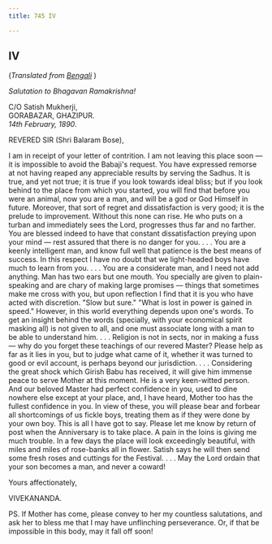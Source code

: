```yaml
---
title: 745 IV

---
```

  

  


## IV

(*Translated from [Bengali](b6031e7004.pdf)* )

*Salutation to Bhagavan Ramakrishna!*

C/O Satish Mukherji,  
GORABAZAR, GHAZIPUR.  
*14th February, 1890*.

REVERED SIR (Shri Balaram Bose),

I am in receipt of your letter of contrition. I am not leaving this
place soon — it is impossible to avoid the Babaji's request. You have
expressed remorse at not having reaped any appreciable results by
serving the Sadhus. It is true, and yet not true; it is true if you look
towards ideal bliss; but if you look behind to the place from which you
started, you will find that before you were an animal, now you are a
man, and will be a god or God Himself in future. Moreover, that sort of
regret and dissatisfaction is very good; it is the prelude to
improvement. Without this none can rise. He who puts on a turban and
immediately sees the Lord, progresses thus far and no farther. You are
blessed indeed to have that constant dissatisfaction preying upon your
mind — rest assured that there is no danger for you. . . . You are a
keenly intelligent man, and know full well that patience is the best
means of success. In this respect I have no doubt that we light-headed
boys have much to learn from you. . . . You are a considerate man, and I
need not add anything. Man has two ears but one mouth. You specially are
given to plain-speaking and are chary of making large promises — things
that sometimes make me cross with you, but upon reflection I find that
it is you who have acted with discretion. "Slow but sure." "What is lost
in power is gained in speed." However, in this world everything depends
upon one's words. To get an insight behind the words (specially, with
your economical spirit masking all) is not given to all, and one must
associate long with a man to be able to understand him. . . . Religion
is not in sects, nor in making a fuss — why do you forget these
teachings of our revered Master? Please help as far as it lies in you,
but to judge what came of it, whether it was turned to good or evil
account, is perhaps beyond our jurisdiction. . . . Considering the great
shock which Girish Babu has received, it will give him immense peace to
serve Mother at this moment. He is a very keen-witted person. And our
beloved Master had perfect confidence in you, used to dine nowhere else
except at your place, and, I have heard, Mother too has the fullest
confidence in you. In view of these, you will please bear and forbear
all shortcomings of us fickle boys, treating them as if they were done
by your own boy. This is all I have got to say. Please let me know by
return of post when the Anniversary is to take place. A pain in the
loins is giving me much trouble. In a few days the place will look
exceedingly beautiful, with miles and miles of rose-banks all in flower.
Satish says he will then send some fresh roses and cuttings for the
Festival. . . . May the Lord ordain that your son becomes a man, and
never a coward!

  
Yours affectionately,

VIVEKANANDA.

  
PS. If Mother has come, please convey to her my countless salutations,
and ask her to bless me that I may have unflinching perseverance. Or, if
that be impossible in this body, may it fall off soon!